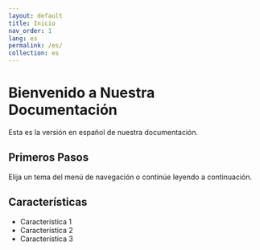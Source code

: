 ```yaml
---
layout: default
title: Inicio
nav_order: 1
lang: es
permalink: /es/
collection: es
---
```


# Bienvenido a Nuestra Documentación

Esta es la versión en español de nuestra documentación.

## Primeros Pasos

Elija un tema del menú de navegación o continúe leyendo a continuación.

## Características

* Característica 1
* Característica 2
* Característica 3 